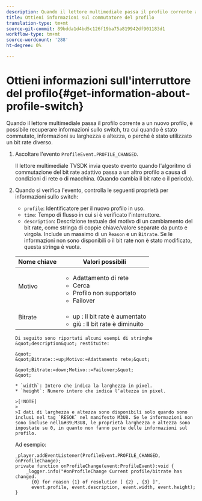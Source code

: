 ```yaml
---
description: Quando il lettore multimediale passa il profilo corrente a un nuovo profilo, è possibile recuperare informazioni sullo switch, tra cui quando è stato commutato, informazioni su larghezza e altezza, o perché è stato utilizzato un bit rate diverso.
title: Ottieni informazioni sul commutatore del profilo
translation-type: tm+mt
source-git-commit: 89bdda1d4bd5c126f19ba75a819942df901183d1
workflow-type: tm+mt
source-wordcount: '288'
ht-degree: 0%

---
```



# Ottieni informazioni sull&#39;interruttore del profilo{#get-information-about-profile-switch}

Quando il lettore multimediale passa il profilo corrente a un nuovo profilo, è possibile recuperare informazioni sullo switch, tra cui quando è stato commutato, informazioni su larghezza e altezza, o perché è stato utilizzato un bit rate diverso.

1. Ascoltare l&#39;evento `ProfileEvent.PROFILE_CHANGED`.

   Il lettore multimediale TVSDK invia questo evento quando l&#39;algoritmo di commutazione del bit rate adattivo passa a un altro profilo a causa di condizioni di rete o di macchina. (Quando cambia il bit rate o il periodo).
1. Quando si verifica l&#39;evento, controlla le seguenti proprietà per informazioni sullo switch:

   * `profile`: Identificatore per il nuovo profilo in uso.
   * `time`: Tempo di flusso in cui si è verificato l&#39;interruttore.
   * `description`: Descrizione testuale del motivo di un cambiamento del bit rate, come stringa di coppie chiave/valore separate da punto e virgola. Include un massimo di un `Reason` e un `Bitrate`. Se le informazioni non sono disponibili o il bit rate non è stato modificato, questa stringa è vuota.

   <table id="table_E400FD9C57FF40CBAC14AF6847CD8301"> 
    <thead> 
      <tr> 
      <th colname="col1" class="entry"> Nome chiave </th> 
      <th colname="col2" class="entry"> Valori possibili </th> 
      </tr> 
    </thead>
    <tbody> 
      <tr> 
      <td colname="col1"> <span class="codeph"> Motivo  </span> </td> 
      <td colname="col2"> 
       <ul id="ul_37DDE3F297634ED6B47DF5D73F969369"> 
       <li id="li_E374B029E1AF40689D70A9D30E057C5B">Adattamento di rete </li> 
       <li id="li_753862EEF1C9474EA8E20C89F5EF5D8D">Cerca </li> 
       <li id="li_EC14923F92CF4D11A47928A8D2DE6D8B">Profilo non supportato </li> 
       <li id="li_695AB4A89C9D4833AF6D8B6424FC912B">Failover </li> 
       </ul> </td> 
      </tr> 
      <tr> 
      <td colname="col1"> <span class="codeph"> Bitrate  </span> </td> 
      <td colname="col2"> 
       <ul id="ul_1B49BD90A91147359712E1AFD8877E23"> 
       <li id="li_1C8E593C65D34742B14A8D0EAD43E0A9"> <span class="codeph"> up  </span>: Il bit rate è aumentato </li> 
       <li id="li_B1A00E3985A849B6855E15CF70D79BB8"> <span class="codeph"> giù  </span>: Il bit rate è diminuito </li> 
       </ul> </td> 
      </tr> 
    </tbody>
</table>

    Di seguito sono riportati alcuni esempi di stringhe &quot;description&quot; restituite: 
    
    &quot;
    &quot;Bitrate::=up;Motivo:=Adattamento rete;&quot;
    
    &quot;Bitrate:=down;Motivo::=Failover;&quot;
    &quot;
    
    * `width`: Intero che indica la larghezza in pixel.
    * `height`: Numero intero che indica l’altezza in pixel.
    
    >[!NOTE]
    >
    >I dati di larghezza e altezza sono disponibili solo quando sono inclusi nel tag `RESOK` nel manifesto M3U8. Se le informazioni non sono incluse nell&#39;M3U8, le proprietà larghezza e altezza sono impostate su 0, in quanto non fanno parte delle informazioni sul profilo.

<!--<a id="example_A713D420AE2E4E3CB7B78C6BC732BE90"></a>-->

Ad esempio:

```
_player.addEventListener(ProfileEvent.PROFILE_CHANGED, onProfileChange); 
private function onProfileChange(event:ProfileEvent):void { 
    _logger.info("#onProfileChange Current profile/bitrate has changed.  
      {0} for reason {1} of resolution [ {2} , {3} ]",  
      event.profile, event.description, event.width, event.height); 
}
```
